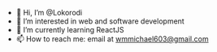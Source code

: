 - 👋 Hi, I’m @Lokorodi
- 👀 I’m interested in web and software development
- 🌱 I’m currently learning ReactJS 
- 📫 How to reach me: email at wmmichael603@gmail.com

<!---
Lokorodi/Lokorodi is a ✨ special ✨ repository because its `README.md` (this file) appears on your GitHub profile.
You can click the Preview link to take a look at your changes.
--->

